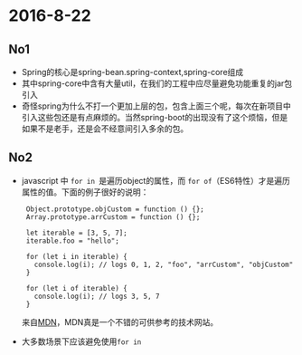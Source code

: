 # 2016-8-22

## No1

 - Spring的核心是spring-bean.spring-context,spring-core组成
 - 其中spring-core中含有大量util，在我们的工程中应尽量避免功能重复的jar包引入
 - 奇怪spring为什么不打一个更加上层的包，包含上面三个呢，每次在新项目中引入这些包还是有点麻烦的。当然spring-boot的出现没有了这个烦恼，但是如果不是老手，还是会不经意间引入多余的包。

## No2

 - javascript 中 `for in `是遍历object的属性，而 `for of`（ES6特性）才是遍历属性的值。下面的例子很好的说明：

		Object.prototype.objCustom = function () {}; 
		Array.prototype.arrCustom = function () {};
		
		let iterable = [3, 5, 7];
		iterable.foo = "hello";
		
		for (let i in iterable) {
		  console.log(i); // logs 0, 1, 2, "foo", "arrCustom", "objCustom"
		}
		
		for (let i of iterable) {
		  console.log(i); // logs 3, 5, 7
		}

	来自[MDN](https://developer.mozilla.org/en-US/docs/Web/JavaScript/Reference/Statements/for...of "MDN")，MDN真是一个不错的可供参考的技术网站。

 - 大多数场景下应该避免使用`for in `